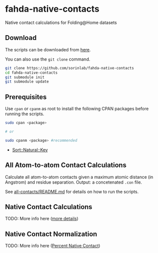 # fahda-native-contacts

Native contact calculations for Folding@Home datasets

## Download

The scripts can be downloaded from [here](https://github.com/sorinlab/fahda-native-contacts/archive/master.zip).

You can also use the `git clone` command.

```bash
git clone https://github.com/sorinlab/fahda-native-contacts
cd fahda-native-contacts
git submodule init
git submodule update
```
## Prerequisites 

Use `cpan` or `cpanm` as root to install the following CPAN packages before running the scripts.

```bash
sudo cpan <package>

# or

sudo cpanm <package> #recommended
```

* [Sort::Natural::Key](https://metacpan.org/pod/Sort::Key::Natural)

## All Atom-to-atom Contact Calculations

Calculate all atom-to-atom contacts given a maximum atomic distance (in Angstrom) and residue separation. Output: a concetenated `.con` file.

See [all-contacts/README.md](all-contacts/README.md) for details on how to run the scripts.

## Native Contact Calculations

TODO: More info here ([more details](native-contacts/README.md))

## Native Contact Normalization

TODO: More info here ([Percent Native Contact](http://folding.cnsm.csulb.edu/wiki/index.php/Percent_Native_Contact))

